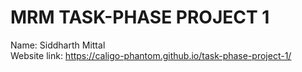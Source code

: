 # MRM TASK-PHASE PROJECT 1
Name: Siddharth Mittal<br>
Website link: https://caligo-phantom.github.io/task-phase-project-1/
